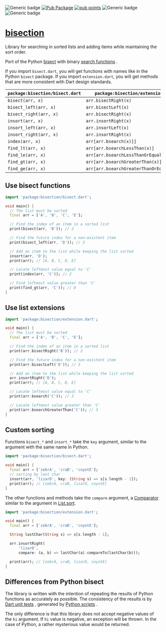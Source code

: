![Generic badge](https://img.shields.io/badge/status-it_works-ok.svg)
[![Pub Package](https://img.shields.io/pub/v/bisection.svg)](https://pub.dev/packages/bisection)
[![pub points](https://badges.bar/bisection/pub%20points)](https://pub.dev/packages/bisection/score)
![Generic badge](https://img.shields.io/badge/testing_on-Windows_|_Linux-blue.svg)
![Generic badge](https://img.shields.io/badge/testing_on-VM_|_Node_|_Chrome-blue.svg)

# [bisection](https://github.com/rtmigo/bisection_dart)

Library for searching in sorted lists and adding items while maintaining the
sort order.

Port of the Python [bisect](https://docs.python.org/3/library/bisect.html) with
binary [search functions](https://docs.python.org/3/library/bisect.html#searching-sorted-lists)
.

If you import `bisect.dart`, you will get functions with names like in the
Python `bisect` package. If you import `extension.dart`, you will get methods
that are more consistent with Dart design standards.

`package:bisection/bisect.dart`  | `package:bisection/extension.dart`
---------------------------------|--------------------------------------
`bisect(arr, x)`                 | `arr.bisectRight(x)`
`bisect_left(arr, x)`            | `arr.bisectLeft(x)`
`bisect_right(arr, x)`           | `arr.bisectRight(x)`
`insort(arr, x)`                 | `arr.insortRight(x)`
`insort_left(arr, x)`            | `arr.insortLeft(x)`
`insort_right(arr, x)`           | `arr.insortRight(x)`
`index(arr, x)`                  | `arr[arr.bsearch(x)]]`
`find_lt(arr, x)`                | `arr[arr.bsearchLessThan(x)]`
`find_le(arr, x)`                | `arr[arr.bsearchLessThanOrEqualTo(x)]`
`find_gt(arr, x)`                | `arr[arr.bsearchGreaterThan(x)]`
`find_ge(arr, x)`                | `arr[arr.bsearchGreaterThanOrEqualTo(x)]`

## Use bisect functions

```dart
import 'package:bisection/bisect.dart';

void main() {
  // The list must be sorted
  final arr = ['A', 'B', 'C', 'E'];

  // Find the index of an item in a sorted list
  print(bisect(arr, 'B')); // 2

  // Find the future index for a non-existent item
  print(bisect_left(arr, 'D')); // 3

  // Add an item to the list while keeping the list sorted
  insort(arr, 'D');
  print(arr); // [A, B, C, D, E]

  // Locate leftmost value equal to 'C'
  print(index(arr, 'C')); // 2

  // Find leftmost value greater than 'C'
  print(find_gt(arr, 'C')); // D
}
```

## Use list extensions

```dart
import 'package:bisection/extension.dart';

void main() {
  // The list must be sorted
  final arr = ['A', 'B', 'C', 'E'];

  // Find the index of an item in a sorted list
  print(arr.bisectRight('B')); // 2

  // Find the future index for a non-existent item
  print(arr.bisectLeft('D')); // 3

  // Add an item to the list while keeping the list sorted
  arr.insortRight('D');
  print(arr); // [A, B, C, D, E]

  // Locate leftmost value equal to 'C'
  print(arr.bsearch('C')); // 2

  // Locate leftmost value greater than 'C'
  print(arr.bsearchGreaterThan('C')); // 3
}
```

## Custom sorting

Functions `bisect_*` and `insort_*` take the `key` argument, similar to the
argument with the same name in Python.

```dart
import 'package:bisection/bisect.dart';

void main() {
  final arr = ['zebrA', 'craB', 'coyotE'];
  // sorting by last char  
  insort(arr, 'lizarD', key: (String s) => s[s.length - 1]);
  print(arr); // [zebrA, craB, lizarD, coyotE]
}
```

The other functions and methods take the `compare` argument,
a [Comparator](https://api.flutter.dev/flutter/dart-core/Comparator.html)
similar to the argument
in [List.sort](https://api.flutter.dev/flutter/dart-core/List/sort.html).

```dart
import 'package:bisection/extension.dart';

void main() {
  final arr = ['zebrA', 'craB', 'coyotE'];

  String lastChar(String s) => s[s.length - 1];

  arr.insortRight(
      'lizarD',
      compare: (a, b) => lastChar(a).compareTo(lastChar(b)));

  print(arr); // [zebrA, craB, lizarD, coyotE]
}
```

## Differences from Python bisect

The library is written with the intention of repeating the results of Python
functions as accurately as possible. The consistency of the results is
by [Dart unit tests](https://github.com/rtmigo/bisection_dart/tree/dev/test/generated)
, generated by
[Python scripts](https://github.com/rtmigo/bisection_dart/tree/dev/test/generators)
.

The only difference is that this library does not accept negative values of the
`hi` argument. If `hi` value is negative, an exception will be thrown. In the
case of Python, a rather mysterious value would be returned.
